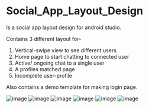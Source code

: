 # Social_App_Layout_Design
 Is a social app layout design for android studio.
 
 Contains 3 different layout for-
 1. Vertical-swipe view to see different users
 2. Home page to start chatting to connected user
 3. Active/ ongoing chat to a single user
 4. A profiles matched page
 5. Incomplete user-profile
 
 Also contains a demo template for making login page.
 
 
![image](https://user-images.githubusercontent.com/59260722/199769874-da913877-aed4-4ff5-985e-af0082cd7a6e.png)
![image](https://user-images.githubusercontent.com/59260722/199770254-f4e602f9-6476-4257-8d8e-8ca0af02a943.png)
![image](https://user-images.githubusercontent.com/59260722/199770386-7a8aa7c9-3acb-4798-87f0-35efa52126df.png)
![image](https://user-images.githubusercontent.com/59260722/199772532-fafde48d-b48d-49f9-8a38-4d95adc0aeb5.png)
![image](https://user-images.githubusercontent.com/59260722/201354582-61f297f0-1332-4761-8a6d-04f8f12debc8.png)
![image](https://user-images.githubusercontent.com/59260722/201355767-5f890587-4db5-472c-ac87-f18be3d93358.png)

